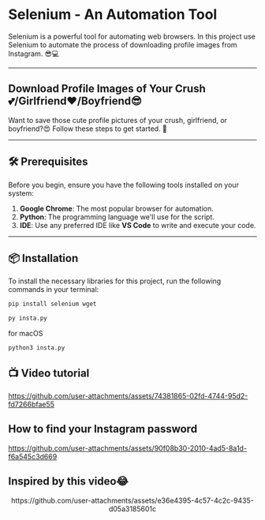 #  Selenium - An Automation Tool 

Selenium is a powerful tool for automating web browsers. In this project use Selenium to automate the process of downloading profile images from Instagram. 😎💻

---

## Download Profile Images of Your Crush💕/Girlfriend❤️/Boyfriend😎

Want to save those cute profile pictures of your crush, girlfriend, or boyfriend?😍 Follow these steps to get started. 🚀

---

## 🛠️ Prerequisites

Before you begin, ensure you have the following tools installed on your system:

1. **Google Chrome**: The most popular browser for automation.  
2. **Python**: The programming language we'll use for the script.  
3. **IDE**: Use any preferred IDE like **VS Code** to write and execute your code.

---

## 📦 Installation

To install the necessary libraries for this project, run the following commands in your terminal:

```bash
pip install selenium wget
```
```bash
py insta.py
```
for macOS
```
python3 insta.py
```

## 📺 Video tutorial
https://github.com/user-attachments/assets/74381865-02fd-4744-95d2-fd7266bfae55

## How to find your Instagram password
https://github.com/user-attachments/assets/90f08b30-2010-4ad5-8a1d-f6a545c3d669

## Inspired by this video😂
<div align="center">
https://github.com/user-attachments/assets/e36e4395-4c57-4c2c-9435-d05a3185601c
</div>


